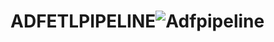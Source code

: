 # ADFETLPIPELINE![Adfpipeline](https://github.com/Payasgo/ADFETLPIPELINE/assets/138502330/2b93e954-871f-4d1f-bb8a-3f66a76a53e1)

